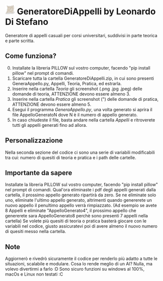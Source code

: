 # ![Generatore di Appelli](https://github.com/Disti3045/GeneratoreDiAppelli/blob/main/GeneratoreDiAppelli.png?raw=true) GeneratoreDiAppelli by Leonardo Di Stefano
Generatore di appelli casuali per corsi universitari, suddivisi in parte teorica e parte scritta.

## Come funziona?
0. Installate la libreria PILLOW sul vostro computer, facendo "pip install pillow" nel prompt di comandi.
2. Scaricare tutta la cartella GeneratoreDiAppelli.zip, in cui sono presenti GeneraAppello.py, Appelli, Teoria, Pratica, ed estrarla.
3. Inserire nella cartella *Teoria* gli screenshot (.png .jpg .jpeg) delle domande di teoria, ATTENZIONE devono essere almeno 3.
4. Inserire nella cartella *Pratica* gli screenshot (") delle domande di pratica, ATTENZIONE devono essere almeno 5.
5. Esegui il programma *GeneraAppello.py*, una volta generato si aprira il file AppelloGeneratoN dove N è il numero di appello generato.
6. In caso chiudeste il file, basta andare nella cartella *Appelli* e ritroverete tutti gli appelli generati fino ad allora.

## Personalizzazione
Nella seconda sezione del codice ci sono una serie di variabili modificabili tra cui: numero di quesiti di teoria e pratica e i path delle cartelle.

## Importante da sapere
Installate la libreria PILLOW sul vostro computer, facendo "pip install pillow" nel prompt di comandi.
Qual'ora eliminaste i pdf degli appelli generati dalla cartella, il prossimo appello generato ripartirà da zero. Se ne eliminate solo uno, eliminate l'ultimo appello generato, altrimenti quando genererete un nuovo appello il penultimo appello verrà rimpiazzato. (Ad esempio se avete 8 Appelli e eliminate "AppelloGenerato4", il prossimo appello che genererete sara AppelloGenerato8 perchè sono presenti 7 appelli nella cartella)
Se volete più quesiti di teoria o pratica basterà giocare con le variabili nel codice, giusto assicuratevi poi di avere almeno il nuovo numero di quesiti messo nella cartella.

## Note
Aggiornerò e rivedrò sicuramente il codice per renderlo più adatto a tutte le situazioni, scalabile e modulare.
Cosa lo rende meglio di un AI? Nulla, ma volevo divertirmi a farlo :D
Sono sicuro funzioni su windows al 100%, macOs e Linux non testati :C
